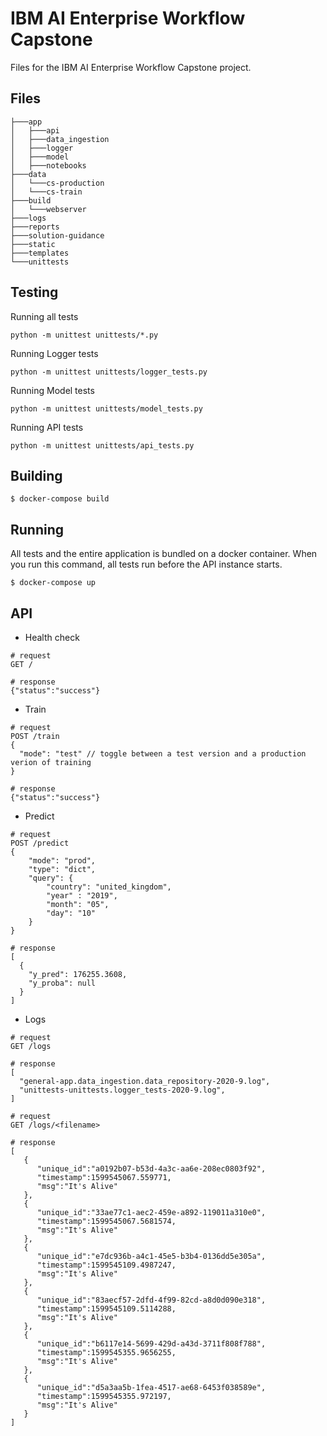 # IBM AI Enterprise Workflow Capstone
Files for the IBM AI Enterprise Workflow Capstone project. 

## Files
  
```
├───app
│   ├───api
│   ├───data_ingestion
│   ├───logger
│   ├───model
│   ├───notebooks
├───data
│   └───cs-production
│   └───cs-train
├───build
│   └───webserver
├───logs
├───reports
├───solution-guidance
├───static
├───templates
└───unittests
```

## Testing 

Running all tests

```
python -m unittest unittests/*.py
```
  
Running Logger tests

```
python -m unittest unittests/logger_tests.py
```
  
Running Model tests

```
python -m unittest unittests/model_tests.py
```
  
Running API tests

```
python -m unittest unittests/api_tests.py
```

## Building
  
```
$ docker-compose build
```

## Running
  
All tests and the entire application is bundled on a docker container. When you run this command, all tests run before the API instance starts.
  
```
$ docker-compose up
```

## API
  
- Health check 

```
# request
GET /
```
```
# response
{"status":"success"}
```
    
- Train 

```
# request
POST /train
{
  "mode": "test" // toggle between a test version and a production verion of training
}
```
```
# response
{"status":"success"}
```
  
- Predict 

```
# request
POST /predict
{
	"mode": "prod",
	"type": "dict",
	"query": {
		"country": "united_kingdom",
		"year" : "2019",
		"month": "05",
		"day": "10"
	}
}
```
```
# response
[
  {
    "y_pred": 176255.3608,
    "y_proba": null
  }
]
```
- Logs 

```
# request
GET /logs
```
```
# response
[
  "general-app.data_ingestion.data_repository-2020-9.log",
  "unittests-unittests.logger_tests-2020-9.log",
]
```

```
# request
GET /logs/<filename>
```
```
# response
[
   {
      "unique_id":"a0192b07-b53d-4a3c-aa6e-208ec0803f92",
      "timestamp":1599545067.559771,
      "msg":"It's Alive"
   },
   {
      "unique_id":"33ae77c1-aec2-459e-a892-119011a310e0",
      "timestamp":1599545067.5681574,
      "msg":"It's Alive"
   },
   {
      "unique_id":"e7dc936b-a4c1-45e5-b3b4-0136dd5e305a",
      "timestamp":1599545109.4987247,
      "msg":"It's Alive"
   },
   {
      "unique_id":"83aecf57-2dfd-4f99-82cd-a8d0d090e318",
      "timestamp":1599545109.5114288,
      "msg":"It's Alive"
   },
   {
      "unique_id":"b6117e14-5699-429d-a43d-3711f808f788",
      "timestamp":1599545355.9656255,
      "msg":"It's Alive"
   },
   {
      "unique_id":"d5a3aa5b-1fea-4517-ae68-6453f038589e",
      "timestamp":1599545355.972197,
      "msg":"It's Alive"
   }
]
```
